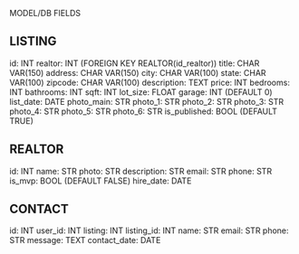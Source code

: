MODEL/DB FIELDS

## LISTING
id: INT
realtor: INT (FOREIGN KEY REALTOR(id_realtor))
title: CHAR VAR(150)
address: CHAR VAR(150)
city: CHAR VAR(100)
state: CHAR VAR(100)
zipcode: CHAR VAR(100)
description: TEXT
price: INT
bedrooms: INT
bathrooms: INT
sqft: INT
lot_size: FLOAT
garage: INT (DEFAULT 0)
list_date: DATE
photo_main: STR
photo_1: STR
photo_2: STR
photo_3: STR
photo_4: STR
photo_5: STR
photo_6: STR
is_published: BOOL (DEFAULT TRUE)

## REALTOR
id: INT
name: STR
photo: STR
description: STR
email: STR
phone: STR
is_mvp: BOOL (DEFAULT FALSE)
hire_date: DATE


## CONTACT
id: INT
user_id: INT 
listing: INT 
listing_id: INT
name: STR
email: STR
phone: STR
message: TEXT
contact_date: DATE
